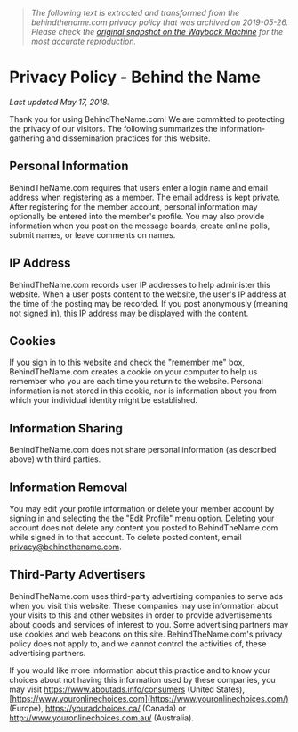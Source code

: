 > *The following text is extracted and transformed from the behindthename.com privacy policy that was archived on 2019-05-26. Please check the [original snapshot on the Wayback Machine](https://web.archive.org/web/20190526033527id_/https%3A//www.behindthename.com/info/privacy) for the most accurate reproduction.*

# Privacy Policy - Behind the Name

_Last updated May 17, 2018._

Thank you for using BehindTheName.com! We are committed to protecting the privacy of our visitors. The following summarizes the information-gathering and dissemination practices for this website.

## Personal Information

BehindTheName.com requires that users enter a login name and email address when registering as a member. The email address is kept private. After registering for the member account, personal information may optionally be entered into the member's profile. You may also provide information when you post on the message boards, create online polls, submit names, or leave comments on names.

## IP Address

BehindTheName.com records user IP addresses to help administer this website. When a user posts content to the website, the user's IP address at the time of the posting may be recorded. If you post anonymously (meaning not signed in), this IP address may be displayed with the content.

## Cookies

If you sign in to this website and check the "remember me" box, BehindTheName.com creates a cookie on your computer to help us remember who you are each time you return to the website. Personal information is not stored in this cookie, nor is information about you from which your individual identity might be established.

## Information Sharing

BehindTheName.com does not share personal information (as described above) with third parties.

## Information Removal

You may edit your profile information or delete your member account by signing in and selecting the the "Edit Profile" menu option. Deleting your account does not delete any content you posted to BehindTheName.com while signed in to that account. To delete posted content, email [privacy@behindthename.com](mailto:privacy@behindthename.com).

## Third-Party Advertisers

BehindTheName.com uses third-party advertising companies to serve ads when you visit this website. These companies may use information about your visits to this and other websites in order to provide advertisements about goods and services of interest to you. Some advertising partners may use cookies and web beacons on this site. BehindTheName.com's privacy policy does not apply to, and we cannot control the activities of, these advertising partners.

If you would like more information about this practice and to know your choices about not having this information used by these companies, you may visit <https://www.aboutads.info/consumers> (United States), [https://www.youronlinechoices.com](https://www.youronlinechoices.com/) (Europe), <https://youradchoices.ca/> (Canada) or <http://www.youronlinechoices.com.au/> (Australia).
